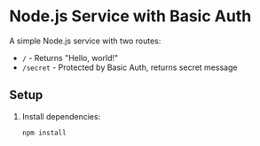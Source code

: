 # Node.js Service with Basic Auth

A simple Node.js service with two routes:

- `/` - Returns "Hello, world!"
- `/secret` - Protected by Basic Auth, returns secret message

## Setup

1. Install dependencies:
   ```bash
   npm install